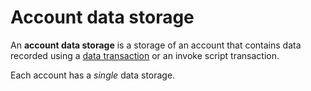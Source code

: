 # Account data storage

An **account data storage** is a storage of an account that contains data recorded using a [data transaction](/blokchain/transaction-type/data-transaction.md) or an invoke script transaction.

Each account has a _single_ data storage.
